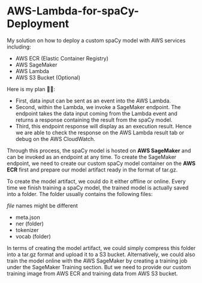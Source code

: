 # AWS-Lambda-for-spaCy-Deployment

My solution on how to deploy a custom spaCy model with AWS services including:

- AWS ECR (Elastic Container Registry)
- AWS SageMaker
- AWS Lambda
- AWS S3 Bucket (Optional)

Here is my plan 🧗🏻:

- First, data input can be sent as an event into the AWS Lambda.
- Second, within the Lambda, we invoke a SageMaker endpoint. The endpoint takes the data input coming from the Lambda event and returns a response containing the result from the spaCy model.
- Third, this endpoint response will display as an execution result. Hence we are able to check the response on the AWS Lambda result tab or debug on the AWS CloudWatch.

Through this process, the spaCy model is hosted on **AWS SageMaker** and can be invoked as an endpoint at any time. To create the SageMaker endpoint, we need to create our custom spaCy model container on the **AWS ECR** first and prepare our model artifact ready in the format of tar.gz.

To create the model artifact, we could do it either offline or online. Every time we finish training a spaCy model, the trained model is actually saved into a folder. The folder usually contains the following files:

*file* names might be different

- meta.json
- ner (folder)
- tokenizer
- vocab (folder)

In terms of creating the model artifact, we could simply compress this folder into a tar.gz format and upload it to a S3 bucket. Alternatively, we could also train the model online with the AWS SageMaker by creating a training job under the SageMaker Training section. But we need to provide our custom training image from AWS ECR and training data from AWS S3 bucket.


